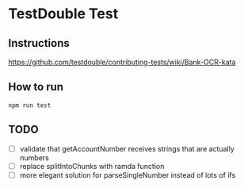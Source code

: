# TestDouble Test

## Instructions

https://github.com/testdouble/contributing-tests/wiki/Bank-OCR-kata

## How to run

```
npm run test
```

## TODO
- [ ] validate that getAccountNumber receives strings that are actually numbers
- [ ] replace splitIntoChunks with ramda function
- [ ] more elegant solution for parseSingleNumber instead of lots of ifs

